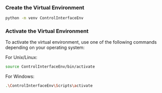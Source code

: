 
###  Create the Virtual Environment

```bash
python -m venv ControlInterfaceEnv
```

###  Activate the Virtual Environment

To activate the virtual environment, use one of the following commands depending on your operating system:

For Unix/Linux:

```bash
source ControlInterfaceEnv/bin/activate
```

For Windows:

```bash
.\ControlInterfaceEnv\Scripts\activate
```